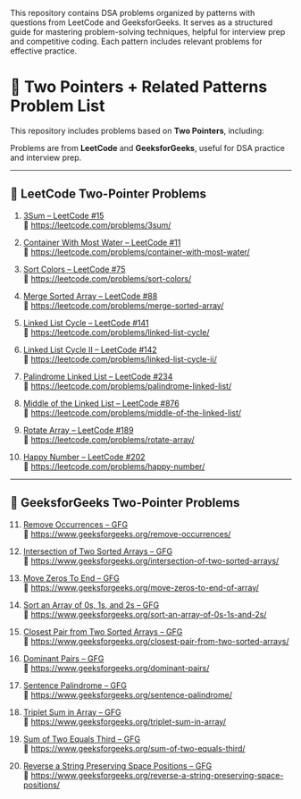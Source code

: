 
This repository contains DSA problems organized by patterns with questions from LeetCode and GeeksforGeeks. It serves as a structured guide for mastering problem-solving techniques, helpful for interview prep and competitive coding. Each pattern includes relevant problems for effective practice.
# 🧠 Two Pointers + Related Patterns Problem List

This repository includes problems based on **Two Pointers**, including:

Problems are from **LeetCode** and **GeeksforGeeks**, useful for DSA practice and interview prep.

---

## 🔹 LeetCode Two-Pointer Problems

1. [3Sum – LeetCode #15](https://leetcode.com/problems/3sum/)  
   🔗 https://leetcode.com/problems/3sum/

2. [Container With Most Water – LeetCode #11](https://leetcode.com/problems/container-with-most-water/)  
   🔗 https://leetcode.com/problems/container-with-most-water/

3. [Sort Colors – LeetCode #75](https://leetcode.com/problems/sort-colors/)  
   🔗 https://leetcode.com/problems/sort-colors/

4. [Merge Sorted Array – LeetCode #88](https://leetcode.com/problems/merge-sorted-array/)  
   🔗 https://leetcode.com/problems/merge-sorted-array/

5. [Linked List Cycle – LeetCode #141](https://leetcode.com/problems/linked-list-cycle/)  
   🔗 https://leetcode.com/problems/linked-list-cycle/

6. [Linked List Cycle II – LeetCode #142](https://leetcode.com/problems/linked-list-cycle-ii/)  
   🔗 https://leetcode.com/problems/linked-list-cycle-ii/

7. [Palindrome Linked List – LeetCode #234](https://leetcode.com/problems/palindrome-linked-list/)  
   🔗 https://leetcode.com/problems/palindrome-linked-list/

8. [Middle of the Linked List – LeetCode #876](https://leetcode.com/problems/middle-of-the-linked-list/)  
   🔗 https://leetcode.com/problems/middle-of-the-linked-list/

9. [Rotate Array – LeetCode #189](https://leetcode.com/problems/rotate-array/)  
   🔗 https://leetcode.com/problems/rotate-array/

10. [Happy Number – LeetCode #202](https://leetcode.com/problems/happy-number/)  
    🔗 https://leetcode.com/problems/happy-number/

---

## 🔸 GeeksforGeeks Two-Pointer Problems

11. [Remove Occurrences – GFG](https://www.geeksforgeeks.org/remove-occurrences/)  
    🔗 https://www.geeksforgeeks.org/remove-occurrences/

12. [Intersection of Two Sorted Arrays – GFG](https://www.geeksforgeeks.org/intersection-of-two-sorted-arrays/)  
    🔗 https://www.geeksforgeeks.org/intersection-of-two-sorted-arrays/

13. [Move Zeros To End – GFG](https://www.geeksforgeeks.org/move-zeros-to-end-of-array/)  
    🔗 https://www.geeksforgeeks.org/move-zeros-to-end-of-array/

14. [Sort an Array of 0s, 1s, and 2s – GFG](https://www.geeksforgeeks.org/sort-an-array-of-0s-1s-and-2s/)  
    🔗 https://www.geeksforgeeks.org/sort-an-array-of-0s-1s-and-2s/

15. [Closest Pair from Two Sorted Arrays – GFG](https://www.geeksforgeeks.org/closest-pair-from-two-sorted-arrays/)  
    🔗 https://www.geeksforgeeks.org/closest-pair-from-two-sorted-arrays/

16. [Dominant Pairs – GFG](https://www.geeksforgeeks.org/dominant-pairs/)  
    🔗 https://www.geeksforgeeks.org/dominant-pairs/

17. [Sentence Palindrome – GFG](https://www.geeksforgeeks.org/sentence-palindrome/)  
    🔗 https://www.geeksforgeeks.org/sentence-palindrome/

18. [Triplet Sum in Array – GFG](https://www.geeksforgeeks.org/triplet-sum-in-array/)  
    🔗 https://www.geeksforgeeks.org/triplet-sum-in-array/

19. [Sum of Two Equals Third – GFG](https://www.geeksforgeeks.org/sum-of-two-equals-third/)  
    🔗 https://www.geeksforgeeks.org/sum-of-two-equals-third/

20. [Reverse a String Preserving Space Positions – GFG](https://www.geeksforgeeks.org/reverse-a-string-preserving-space-positions/)  
    🔗 https://www.geeksforgeeks.org/reverse-a-string-preserving-space-positions/
